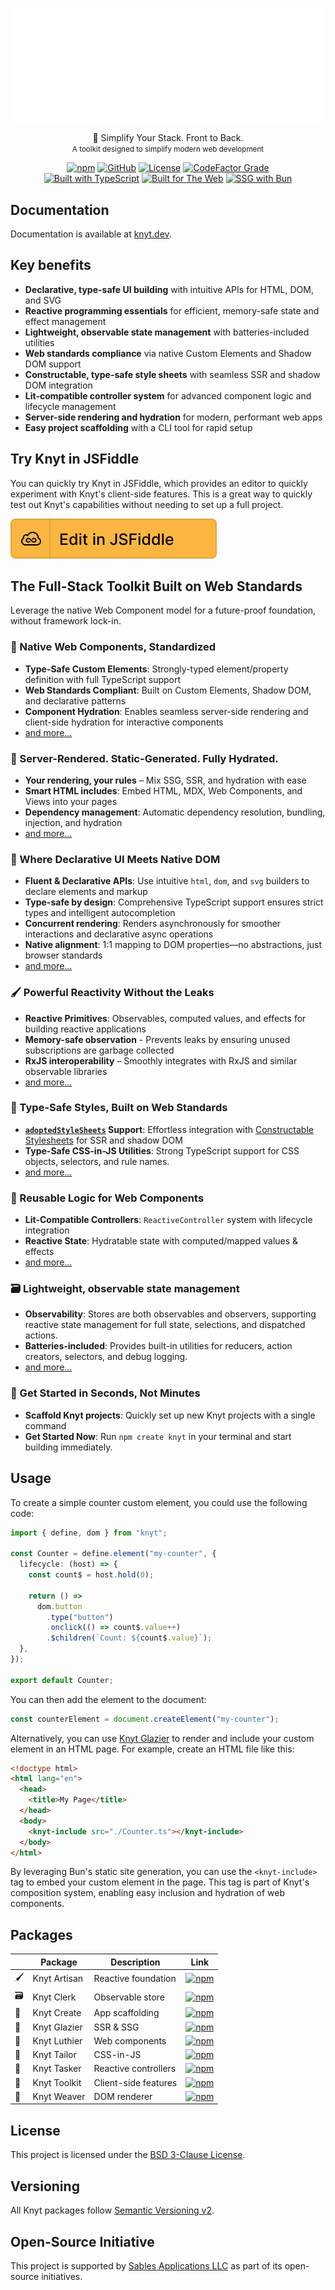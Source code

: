 <div align="center">

[![Knyt](./packages/toolkit/docs/banner.svg)](https://knyt.dev/)

🌃 Simplify Your Stack. Front to Back.
<br />
<small>A toolkit designed to simplify modern web development</small>

[![npm][npm-badge]][npm-link]
[![GitHub][github-badge]][github-link]
[![License][license-badge]][license-link]
[![CodeFactor Grade][codefactor-badge]][codefactor-link]
<br />
[![Built with TypeScript][ts-badge]][ts-link]
[![Built for The Web][web-badge]][web-link]
[![SSG with Bun][bun-badge]][bun-link]

</div>

[npm-badge]: https://img.shields.io/npm/v/knyt?style=flat-square&labelColor=444
[npm-link]: https://www.npmjs.com/package/knyt
[github-badge]: https://img.shields.io/badge/Source_Code-black?style=flat-square&label=GitHub&labelColor=444
[github-link]: https://github.com/sables-app/knyt/tree/main
[license-badge]: https://img.shields.io/badge/License-BSD_3_Clause-blue?style=flat-square&labelColor=444
[license-link]: https://github.com/sables-app/knyt/blob/main/LICENSE
[codefactor-badge]: https://img.shields.io/codefactor/grade/github/sables-app/knyt?style=flat-square&logoColor=fff&label=CodeFactor&labelColor=444
[codefactor-link]: https://www.codefactor.io/repository/github/sables-app/knyt/overview/main
[ts-badge]: https://img.shields.io/badge/Built%20with-TypeScript-3178c6.svg?style=flat-square&logo=typescript&labelColor=444
[ts-link]: https://www.typescriptlang.org/
[web-badge]: https://img.shields.io/badge/Built_for-The_Web-e34f26.svg?style=flat-square&logo=HTML5&labelColor=444
[web-link]: https://www.jsdelivr.com/package/npm/knyt
[bun-badge]: https://img.shields.io/badge/SSG_with-Bun-b49090.svg?style=flat-square&logo=bun&labelColor=444
[bun-link]: https://knyt.dev/guide/static-site-generation

## Documentation

Documentation is available at [knyt.dev](https://knyt.dev).

## Key benefits

- **Declarative, type-safe UI building** with intuitive APIs for HTML, DOM, and SVG
- **Reactive programming essentials** for efficient, memory-safe state and effect management
- **Lightweight, observable state management** with batteries-included utilities
- **Web standards compliance** via native Custom Elements and Shadow DOM support
- **Constructable, type-safe style sheets** with seamless SSR and shadow DOM integration
- **Lit-compatible controller system** for advanced component logic and lifecycle management
- **Server-side rendering and hydration** for modern, performant web apps
- **Easy project scaffolding** with a CLI tool for rapid setup

## Try Knyt in JSFiddle

You can quickly try Knyt in JSFiddle, which provides an editor to quickly experiment with Knyt's client-side features. This is a great way to quickly test out Knyt's capabilities without needing to set up a full project.

[![Edit in JSFiddle](./packages/toolkit/docs/edit-in-jsfiddle.svg)](https://knyt.dev/try/jsfiddle)

## The Full-Stack Toolkit Built on Web Standards

Leverage the native Web Component model for a future-proof foundation, without framework lock-in.

### 🎻 Native Web Components, Standardized

- **Type-Safe Custom Elements**: Strongly-typed element/property definition with full TypeScript support
- **Web Standards Compliant**: Built on Custom Elements, Shadow DOM, and declarative patterns
- **Component Hydration**: Enables seamless server-side rendering and client-side hydration for interactive components
- [and more...][Knyt Luthier]

[Knyt Luthier]: https://knyt.dev/s/luthier

### 🧊 Server-Rendered. Static-Generated. Fully Hydrated.

- **Your rendering, your rules** – Mix SSG, SSR, and hydration with ease
- **Smart HTML includes**: Embed HTML, MDX, Web Components, and Views into your pages
- **Dependency management**: Automatic dependency resolution, bundling, injection, and hydration
- [and more...][Knyt Glazier]

[Knyt Glazier]: https://knyt.dev/s/glazier

### 🧵 Where Declarative UI Meets Native DOM

- **Fluent & Declarative APIs**: Use intuitive `html`, `dom`, and `svg` builders to declare elements and markup
- **Type-safe by design**: Comprehensive TypeScript support ensures strict types and intelligent autocompletion
- **Concurrent rendering**: Renders asynchronously for smoother interactions and declarative async operations
- **Native alignment**: 1:1 mapping to DOM properties—no abstractions, just browser standards
- [and more...][Knyt Weaver]

[Knyt Weaver]: https://knyt.dev/s/weaver

### 🖌️ Powerful Reactivity Without the Leaks

- **Reactive Primitives**: Observables, computed values, and effects for building reactive applications
- **Memory-safe observation** - Prevents leaks by ensuring unused subscriptions are garbage collected
- **RxJS interoperability** – Smoothly integrates with RxJS and similar observable libraries
- [and more...][Knyt Artisan]

[Knyt Artisan]: https://knyt.dev/s/artisan

### 👔 Type-Safe Styles, Built on Web Standards

- **[`adoptedStyleSheets`][adoptedStyleSheets] Support**: Effortless integration with [Constructable Stylesheets][] for SSR and shadow DOM
- **Type-Safe CSS-in-JS Utilities**: Strong TypeScript support for CSS objects, selectors, and rule names.
- [and more...][Knyt Tailor]

[Knyt Tailor]: https://knyt.dev/s/tailor
[adoptedStyleSheets]: https://developer.mozilla.org/en-US/docs/Web/API/ShadowRoot/adoptedStyleSheets
[Constructable Stylesheets]: https://web.dev/articles/constructable-stylesheets

### 🔌 Reusable Logic for Web Components

- **Lit-Compatible Controllers**: `ReactiveController` system with lifecycle integration
- **Reactive State**: Hydratable state with computed/mapped values & effects
- [and more...][Knyt Tasker]

[Knyt Tasker]: https://knyt.dev/s/tasker

### 🗃️ Lightweight, observable state management

- **Observability**: Stores are both observables and observers, supporting reactive state management for full state, selections, and dispatched actions.
- **Batteries-included**: Provides built-in utilities for reducers, action creators, selectors, and debug logging.
- [and more...][Knyt Clerk]

[Knyt Clerk]: https://knyt.dev/s/clerk

### 🐣 Get Started in Seconds, Not Minutes

- **Scaffold Knyt projects**: Quickly set up new Knyt projects with a single command
- **Get Started Now**: Run `npm create knyt` in your terminal and start building immediately.

[Knyt Create]: https://knyt.dev/s/create

## Usage

To create a simple counter custom element, you could use the following code:

```ts
import { define, dom } from "knyt";

const Counter = define.element("my-counter", {
  lifecycle: (host) => {
    const count$ = host.hold(0);

    return () =>
      dom.button
        .type("button")
        .onclick(() => count$.value++)
        .$children(`Count: ${count$.value}`);
  },
});

export default Counter;
```

You can then add the element to the document:

```js
const counterElement = document.createElement("my-counter");
```

Alternatively, you can use [Knyt Glazier](https://knyt.dev/s/glazier) to render and include your custom element in an HTML page. For example, create an HTML file like this:

```html
<!doctype html>
<html lang="en">
  <head>
    <title>My Page</title>
  </head>
  <body>
    <knyt-include src="./Counter.ts"></knyt-include>
  </body>
</html>
```

By leveraging Bun's static site generation, you can use the `<knyt-include>` tag to embed your custom element in the page. This tag is part of Knyt's composition system, enabling easy inclusion and hydration of web components.

## Packages

|     | Package      | Description          | Link                                                                                                                               |
| --- | ------------ | -------------------- | ---------------------------------------------------------------------------------------------------------------------------------- |
| 🖌️  | Knyt Artisan | Reactive foundation  | [![npm](https://img.shields.io/npm/v/@knyt/artisan?style=flat-square&labelColor=444)](https://www.npmjs.com/package/@knyt/artisan) |
| 🗃️  | Knyt Clerk   | Observable store     | [![npm](https://img.shields.io/npm/v/@knyt/clerk?style=flat-square&labelColor=444)](https://www.npmjs.com/package/@knyt/clerk)     |
| 🐣  | Knyt Create  | App scaffolding      | [![npm](https://img.shields.io/npm/v/create-knyt?style=flat-square&labelColor=444)](https://www.npmjs.com/package/create-knyt)     |
| 🧊  | Knyt Glazier | SSR & SSG            | [![npm](https://img.shields.io/npm/v/@knyt/glazier?style=flat-square&labelColor=444)](https://www.npmjs.com/package/@knyt/glazier) |
| 🎻  | Knyt Luthier | Web components       | [![npm](https://img.shields.io/npm/v/@knyt/luthier?style=flat-square&labelColor=444)](https://www.npmjs.com/package/@knyt/luthier) |
| 👔  | Knyt Tailor  | CSS-in-JS            | [![npm](https://img.shields.io/npm/v/@knyt/tailor?style=flat-square&labelColor=444)](https://www.npmjs.com/package/@knyt/tailor)   |
| 🔌  | Knyt Tasker  | Reactive controllers | [![npm](https://img.shields.io/npm/v/@knyt/tasker?style=flat-square&labelColor=444)](https://www.npmjs.com/package/@knyt/tasker)   |
| 🌃  | Knyt Toolkit | Client-side features | [![npm](https://img.shields.io/npm/v/knyt?style=flat-square&labelColor=444)](https://www.npmjs.com/package/knyt)                   |
| 🧵  | Knyt Weaver  | DOM renderer         | [![npm](https://img.shields.io/npm/v/@knyt/weaver?style=flat-square&labelColor=444)](https://www.npmjs.com/package/@knyt/weaver)   |

## License

This project is licensed under the [BSD 3-Clause License](./LICENSE).

## Versioning

All Knyt packages follow [Semantic Versioning v2](https://semver.org/spec/v2.0.0.html).

## Open-Source Initiative

This project is supported by [Sables Applications LLC](https://sables.app) as part of its open-source initiatives.
